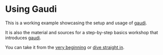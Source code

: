 # Using Gaudi

This is a working example showcasing the setup and usage of [gaudi](https://github.com/damphyr/gaudi).

It is also the material and sources for a step-by-step basics workshop that introduces [gaudi](https://github.com/damphyr/gaudi).

You can take it from the [very beginning](doc/workshop/Context.md) or [dive straight in](doc/workshop/Start.md).
